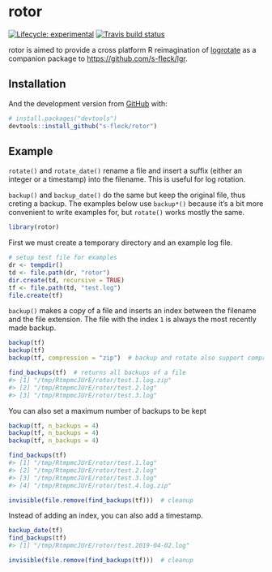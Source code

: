 
<!-- README.md is generated from README.Rmd. Please edit that file -->

# rotor

<!-- badges: start -->

[![Lifecycle:
experimental](https://img.shields.io/badge/lifecycle-experimental-orange.svg)](https://www.tidyverse.org/lifecycle/#experimental)
[![Travis build
status](https://travis-ci.org/s-fleck/rotor.svg?branch=master)](https://travis-ci.org/s-fleck/rotor)
<!-- badges: end -->

rotor is aimed to provide a cross platform R reimagination of
[logrotate](https://linux.die.net/man/8/logrotate) as a companion
package to
<https://github.com/s-fleck/lgr>.

## Installation

<!-- You can install the released version of rotor from [CRAN](https://CRAN.R-project.org) with: -->

<!-- ``` r -->

<!-- install.packages("rotor") -->

<!-- ``` -->

And the development version from [GitHub](https://github.com/) with:

``` r
# install.packages("devtools")
devtools::install_github("s-fleck/rotor")
```

## Example

`rotate()` and `rotate_date()` rename a file and insert a suffix (either
an integer or a timestamp) into the filename. This is useful for log
rotation.

`backup()` and `backup_date()` do the same but keep the original file,
thus creting a backup. The examples below use `backup*()` because it’s a
bit more convenient to write examples for, but `rotate()` works mostly
the same.

``` r
library(rotor)
```

First we must create a temporary directory and an example log file.

``` r
# setup test file for examples
dr <- tempdir()
td <- file.path(dr, "rotor")
dir.create(td, recursive = TRUE)
tf <- file.path(td, "test.log")
file.create(tf)
```

`backup()` makes a copy of a file and inserts an index between the
filename and the file extension. The file with the index `1` is always
the most recently made backup.

``` r
backup(tf)
backup(tf)
backup(tf, compression = "zip")  # backup and rotate also support compression

find_backups(tf)  # returns all backups of a file
#> [1] "/tmp/RtmpmcJUrE/rotor/test.1.log.zip"
#> [2] "/tmp/RtmpmcJUrE/rotor/test.2.log"    
#> [3] "/tmp/RtmpmcJUrE/rotor/test.3.log"
```

You can also set a maximum number of backups to be kept

``` r
backup(tf, n_backups = 4)
backup(tf, n_backups = 4)
backup(tf, n_backups = 4)

find_backups(tf)
#> [1] "/tmp/RtmpmcJUrE/rotor/test.1.log"    
#> [2] "/tmp/RtmpmcJUrE/rotor/test.2.log"    
#> [3] "/tmp/RtmpmcJUrE/rotor/test.3.log"    
#> [4] "/tmp/RtmpmcJUrE/rotor/test.4.log.zip"
```

``` r
invisible(file.remove(find_backups(tf)))  # cleanup
```

Instead of adding an index, you can also add a timestamp.

``` r
backup_date(tf)
find_backups(tf)
#> [1] "/tmp/RtmpmcJUrE/rotor/test.2019-04-02.log"
```

``` r
invisible(file.remove(find_backups(tf)))  # cleanup
```
